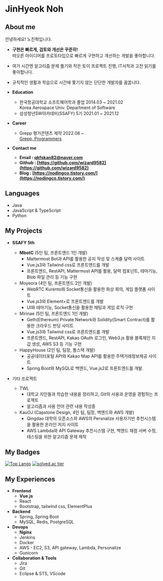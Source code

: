 
# JinHyeok Noh    
## About me

안녕하세요!  노진혁입니다.

- **구현은 빠르게, 검토와 개선은 꾸준히!**    
    떠오른 아이디어를 프로토타입으로 빠르게 구현하고 개선하는 개발을 좋아합니다.
- 여가 시간엔 알고리즘 문제 풀기와 작은 토이 프로젝트 진행, IT서적과 고전 읽기를 좋아합니다.
- 규칙적인 생활과 학습으로 시간에 쫓기지 않는 단단한 개발자를 꿈꿉니다. 


- **Education**   
    - 한국항공대학교 소프트웨어학과 졸업  2014.03 ~ 2021.02   
    Korea Aerospace Univ.  Department of Software
    - 삼성청년SW아카데미(SSAFY) 5기  2021.01 ~ 2021.12   
- **Career**
    - Grepp 평가콘텐츠 제작 2022.08 ~  
    [Grepp, ](https://www.grepp.co/)
    [Programmers](https://programmers.co.kr/)   
- **Contact me**
    - **Email : qkfskan82@naver.com**
    - **Github : [https://github.com/wizard9582](https://github.com/wizard9582)**
    - **Blog : [https://nodingco.tistory.com/](https://nodingco.tistory.com/)**

## Languages
- Java   
- JavaScript & TypeScript   
- Python   

## My Projects

- **SSAFY 5th**
    - **MbotC** (5인 팀, 프론트엔드 1인 개발)
        - Mattermost Bot과 API를 활용한 공지 작성 및 스케쥴 달력 사이트
        - Vue.js3와 Tailwind css로 프론트엔드를 개발
        - 프론트엔드, RestAPI, Mattermost API를 활용, 달력 컴포넌트, 테마기능, Blob 파일 관리 등 기능 구현
    - Moyeora (4인 팀, 프론트엔드 2인 개발)
        - WebRTC Kurento와 Socket통신을 활용한 화상 회의, 게임 플랫폼 사이트
        - Vue.js3와 Element+로 프론트엔드를 개발
        - UI와 테마기능, Socket통신을 활용한 채팅과 게임 로직 구현
    - Mirinae (5인 팀, 프론트엔드 1인 개발)
        - Geth(Ethereum) Private Network와 Solidity(Smart Contract)를 활용한 크라우드 펀딩 사이트
        - Vue.js3와 Tailwind css로 프론트엔드를 개발
        - 프론트엔드, RestAPI, Kakao OAuth 로그인, Web3.js 활용 블록체인 지갑 생성, AWS S3 등 기능 구현
    - HappyHouse (2인 팀, 팀장, 풀스택 개발)
        - 공공데이터포털 API와 Kakao Map API를 활용한 주택거래정보제공 사이트
        - Spring Boot와 MySQL로 백엔드, Vue.js2로 프론트엔드를 개발.


- 기타 프로젝트
    - TWL 
        - 대학교 지인들과 학습한 내용을 정리하고, Git의 사용과 운영을 경험하는 프로젝트
        - 알고리즘과 사용 언어 관련 내용 작성중
    - KauOJ (Capstone Design, 4인 팀, 팀장, 백엔드와 AWS 개발)
        - Qingdao 대학의 오픈소스와 AWS의 Persnalize 사용자기반 추천시스템을 활용한 온라인 저지 사이트
        - AWS Lambda와 API Gateway 추천시스템 구현, 백엔드 채점 서버 수정, 테스팅을 위한 알고리즘 문제 제작


## My Badges
[![Top Langs](https://github-readme-stats.vercel.app/api/top-langs/?username=wizard9582&layout=compact)](https://github.com/anuraghazra/github-readme-stats)
[![solved.ac tier](http://mazassumnida.wtf/api/v2/generate_badge?boj=qkfskan82)](https://solved.ac/qkfskan82)


## My Experiences
- **Frontend**
    - **Vue.js**
    - React
    - Bootstrap, tailwind css, ElementPlus
- **Backend**
    - Spring, Spring Boot
    - MySQL, Redis, PostgreSQL
- **Devops**
    - **Nginx**
    - Jenkins
    - Docker
    - AWS - EC2, S3, API gateway, Lambda, Personalize
    - Gunicorn
- **Collaboration & Tools**
    - Jira
    - Git
    - Eclipse & STS, VScode


[KauOjlink]: https://github.com/wizard9582/KauOJ
[algolink]: https://github.com/wizard9582/Algo
[kbolink]: https://github.com/wizard9582/visual_kbo
[afterlink]: https://github.com/wizard9582/AfterDayz
[happyhouselink]:https://github.com/wizard9582/HappyHouse
[moyeoralink]:https://github.com/wizard9582/moyeora
[mirinaelink]:https://github.com/wizard9582/Mirinae
[improvelink]:https://github.com/wizard9582/Im_prove



